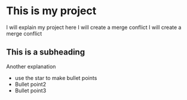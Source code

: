 # This is my project
I will explain my project here
I will create a merge conflict
I will create a merge conflict

## This is a subheading
Another explanation
* use the star to make bullet points
* Bullet point2
* Bullet point3

